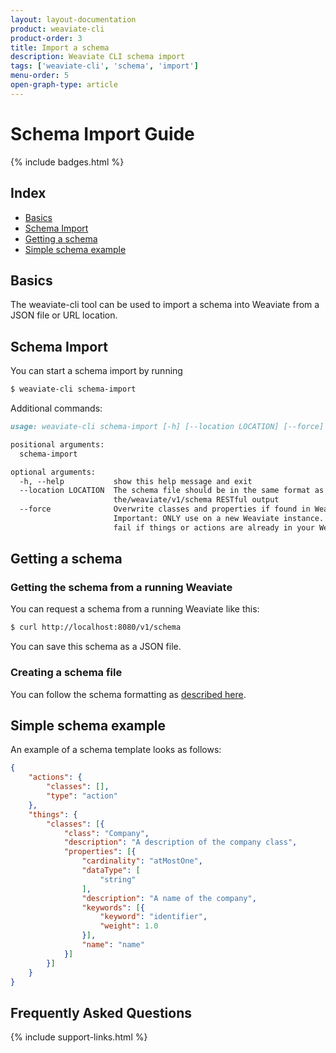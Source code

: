 ```yaml
---
layout: layout-documentation
product: weaviate-cli
product-order: 3
title: Import a schema
description: Weaviate CLI schema import
tags: ['weaviate-cli', 'schema', 'import']
menu-order: 5
open-graph-type: article
---
```


# Schema Import Guide

{% include badges.html %}

## Index

- [Basics](#basics)
- [Schema Import](#schema-import)
- [Getting a schema](#getting-a-schema)
- [Simple schema example](#simple-schema-example)

## Basics

The weaviate-cli tool can be used to import a schema into Weaviate from a JSON file or URL location.

## Schema Import

You can start a schema import by running

```bash
$ weaviate-cli schema-import
```

Additional commands:

```markdown
usage: weaviate-cli schema-import [-h] [--location LOCATION] [--force]

positional arguments:
  schema-import

optional arguments:
  -h, --help           show this help message and exit
  --location LOCATION  The schema file should be in the same format as
                       the/weaviate/v1/schema RESTful output
  --force              Overwrite classes and properties if found in Weaviate?
                       Important: ONLY use on a new Weaviate instance. Will
                       fail if things or actions are already in your Weaviate
```

## Getting a schema

### Getting the schema from a running Weaviate

You can request a schema from a running Weaviate like this:

```bash
$ curl http://localhost:8080/v1/schema
```

You can save this schema as a JSON file.

### Creating a schema file

You can follow the schema formatting as [described here](/documentation/weaviate/current/schema.html).

## Simple schema example

An example of a schema template looks as follows:

```json
{
	"actions": {
		"classes": [],
		"type": "action"
	},
	"things": {
		"classes": [{
			"class": "Company",
			"description": "A description of the company class",
			"properties": [{
				"cardinality": "atMostOne",
				"dataType": [
					"string"
				],
				"description": "A name of the company",
				"keywords": [{
					"keyword": "identifier",
					"weight": 1.0
				}],
				"name": "name"
			}]
		}]
	}
}
```

## Frequently Asked Questions

{% include support-links.html %}